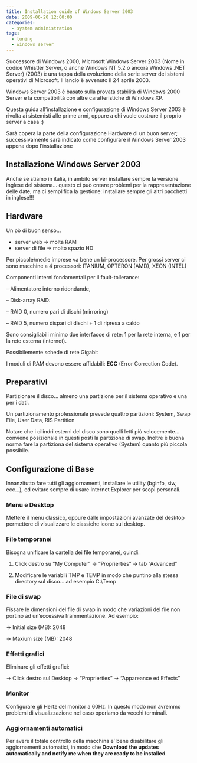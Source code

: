 ```yaml
---
title: Installation guide of Windows Server 2003
date: 2009-06-20 12:00:00
categories:
  - system administration
tags:
  - tuning
  - windows server
---
```

Successore di Windows 2000, Microsoft Windows Server 2003 (Nome in codice Whistler Server, o anche Windows NT 5.2 o ancora Windows .NET Server) (2003) è una tappa della evoluzione della serie server dei sistemi operativi di Microsoft. Il lancio è avvenuto il 24 aprile 2003.

Windows Server 2003 è basato sulla provata stabilità di Windows 2000 Server e la compatibilità con altre caratteristiche di Windows XP.

Questa guida all&#8217;installazione e configurazione di Windows Server 2003 è rivolta ai sistemisti alle prime armi, oppure a chi vuole costrure il proprio server a casa :)

Sarà copera la parte della configurazione Hardware di un buon server; successivamente sarà indicato come configurare il Windows Server 2003 appena dopo l&#8217;installazione

<!--more-->

## Installazione Windows Server 2003

Anche se stiamo in italia, in ambito server installare sempre la versione inglese del sistema&#8230; questo ci può creare problemi per la rappresentazione delle date, ma ci semplifica la gestione: installare sempre gli altri pacchetti in inglese!!!

## Hardware

Un pò di buon senso&#8230;

  * server web => molta RAM
  * server di file => molto spazio HD

Per piccole/medie imprese va bene un bi-processore. Per grossi server ci sono macchine a 4 processori: ITANIUM, OPTERON (AMD), XEON (INTEL)

Componenti interni fondamentali per il fault-tollerance:

&#8211; Alimentatore interno ridondande,

&#8211; Disk-array RAID:

&#8211; RAID 0, numero pari di dischi (mirroring)

&#8211; RAID 5, numero dispari di dischi + 1 di ripresa a caldo

Sono consigliabili minimo due interfacce di rete: 1 per la rete interna, e 1 per la rete esterna (internet).

Possibilemente schede di rete Gigabit

I moduli di RAM devono essere affidabili: **ECC** (Error Correction Code).

## Preparativi

Partizionare il disco&#8230; almeno una partizione per il sistema operativo e una per i dati.

Un partizionamento professionale prevede quattro partizioni: System, Swap File, User Data, RIS Partition

Notare che i cilindri esterni del disco sono quelli letti più velocemente&#8230; conviene posizionale in questi posti la partizione di swap. Inoltre è buona norma fare la partiziona del sistema operativo (System) quanto più piccola possibile.

## Configurazione di Base

Innanzitutto fare tutti gli aggiornamenti, installare le utility (bginfo, siw, ecc&#8230;), ed evitare sempre di usare Internet Explorer per scopi personali.

### Menu e Desktop

Mettere il menu classico, oppure dalle impostazioni avanzate del desktop permettere di visualizzare le classiche icone sul desktop.

### File temporanei

Bisogna unificare la cartella dei file temporanei, quindi:

1) Click destro su &#8220;My Computer&#8221; -> &#8220;Proprierties&#8221; -> tab &#8220;Advanced&#8221;

2) Modificare le variabili TMP e TEMP in modo che puntino alla stessa directory sul disco&#8230; ad esempio C:\Temp

### File di swap

Fissare le dimensioni del file di swap in modo che variazioni del file non portino ad un&#8217;eccessiva frammentazione. Ad esempio:

-> Initial size (MB): 2048

-> Maxium size (MB): 2048

### Effetti grafici

Eliminare gli effetti grafici:

-> Click destro sul Desktop -> &#8220;Proprierties&#8221; -> &#8220;Appareance ed Effects&#8221;

### Monitor

Configurare gli Hertz del monitor a 60Hz. In questo modo non avremmo problemi di visualizzazione nel caso operiamo da vecchi terminali.

### Aggiornamenti automatici

Per avere il totale controllo della macchina e&#8217; bene disabilitare gli aggiornamenti automatici, in modo che **Download the updates automatically and notify me when they are ready to be installed**.
